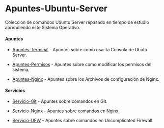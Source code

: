 # Apuntes-Ubuntu-Server
Colección de comandos Ubuntu Server repasado en tiempo de estudio aprendiendo este Sistema Operativo.

#### Apuntes 

* [Apuntes-Terminal] - Apuntes sobre como usar la Consola de Ubutu Server.
* [Apuntes-Permisos] - Apuntes sobre como modificar los permisos del sistema.
* [Apuntes-Nginx] - Apuntes sobre los Archivos de configuración de Nginx.

   
   [Apuntes-Terminal]: <https://github.com/zethascript/Apuntes-Ubuntu-Server/blob/master/Apuntes/Apuntes-Terminal.md>
   [Apuntes-Permisos]: <https://github.com/zethascript/Apuntes-Ubuntu-Server/blob/master/Apuntes/Apuntes-Permisos.md>
   [Apuntes-Nginx]: <https://github.com/zethascript/Apuntes-Ubuntu-Server/blob/master/Apuntes/Apuntes-Nginx.md>
  

#### Servicios

* [Servicio-Git] - Apuntes sobre comandos en Git.
* [Servicio-Nginx] - Apuntes sobre comandos en Nginx.
* [Servicio-UFW] - Apuntes sobre comandos en Uncomplicated Firewall.

   [Servicio-Git]: <https://github.com/zethascript/Apuntes-Ubuntu-Server/blob/master/Servicios/Servicio-Git.md>
   [Servicio-Nginx]: <https://github.com/zethascript/Apuntes-Ubuntu-Server/blob/master/Servicios/Servicio-Nginx.md>
   [Servicio-UFW]: <https://github.com/zethascript/Apuntes-Ubuntu-Server/blob/master/Servicios/Servicio-UFW.md>
   
